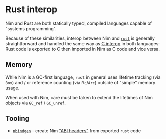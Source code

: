 # Rust interop

Nim and Rust are both statically typed, compiled languages capable of "systems programming".

Because of these similarities, interop between Nim and [`rust`](https://doc.rust-lang.org/nomicon/ffi.html) is generally straightforward and handled the same way as [C interop](./interop.c.md) in both languages: Rust code is exported to C then imported in Nim as C code and vice versa.

## Memory

While Nim is a GC-first language, `rust` in general uses lifetime tracking (via `Box`) and / or reference counting (via `Rc`/`Arc`) outside of "simple" memory usage.

When used with Nim, care must be taken to extend the lifetimes of Nim objects via `GC_ref` / `GC_unref`.

## Tooling

* [`nbindgen`](https://github.com/arnetheduck/nbindgen/) - create Nim ["ABI headers"](./interop.md#basics) from exported `rust` code
